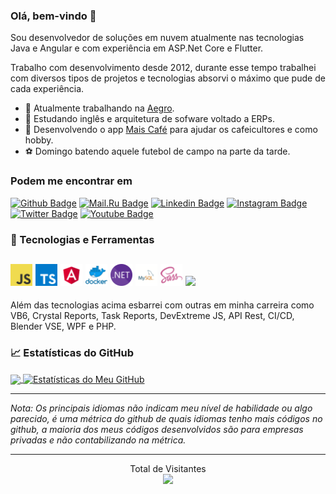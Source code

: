 ### Olá, bem-vindo 👋

Sou desenvolvedor de soluções em nuvem atualmente nas tecnologias Java e Angular e com experiência em ASP.Net Core e Flutter.

Trabalho com desenvolvimento desde 2012, durante esse tempo trabalhei com diversos tipos de projetos e tecnologias absorvi o máximo que pude de cada experiência. 

- 💼 Atualmente trabalhando na [Aegro](https://aegro.com.br/).
- 🔭 Estudando inglês e arquitetura de sofware voltado a ERPs.
- 📕 Desenvolvendo o app [Mais Café](http://maiscafe.com.br/) para ajudar os cafeicultores e como hobby.
- ⚽️ Domingo batendo aquele futebol de campo na parte da tarde.

### Podem me encontrar em

[![Github Badge](https://img.shields.io/badge/-Github-000?style=flat-square&logo=Github&logoColor=white&link=https://github.com/ErliSoares)](https://github.com/ErliSoares)
[![Mail.Ru Badge](https://img.shields.io/badge/-Email-green?style=flat-square&logo=Mail.Ru&logoColor=white&link=mailto:erli-silva@hotmail.com)](mailto:erli-silva@hotmail.com)
[![Linkedin Badge](https://img.shields.io/badge/-LinkedIn-blue?style=flat-square&logo=Linkedin&logoColor=white&link=https://www.linkedin.com/in/erli-soares)](https://www.linkedin.com/in/erli-soares/)
[![Instagram Badge](https://img.shields.io/badge/-Instagram-C13584?style=flat-square&labelColor=C13584&logo=instagram&logoColor=white&link=https://www.instagram.com/erli.soares)](https://www.instagram.com/erli.soares)
[![Twitter Badge](https://img.shields.io/badge/-Twitter-blue?style=flat-square&labelColor=blue&logo=twitter&logoColor=white&link=https://twitter.com/erli_soares)](https://twitter.com/erli_soares)
[![Youtube Badge](https://img.shields.io/badge/-YouTube-red?style=flat-square&labelColor=red&logo=youtube&logoColor=white&link=https://www.youtube.com/channel/UCxKryqRvcWAX-rLqhrG05EQ)](https://www.youtube.com/channel/UCxKryqRvcWAX-rLqhrG05EQ)

### 🔧 Tecnologias e Ferramentas

<code><img height="35" src="https://raw.githubusercontent.com/github/explore/80688e429a7d4ef2fca1e82350fe8e3517d3494d/topics/javascript/javascript.png"></code>
<code><img height="35" src="https://raw.githubusercontent.com/github/explore/80688e429a7d4ef2fca1e82350fe8e3517d3494d/topics/typescript/typescript.png"></code>
<code><img height="35" src="https://raw.githubusercontent.com/github/explore/80688e429a7d4ef2fca1e82350fe8e3517d3494d/topics/angular/angular.png"></code>
<code><img height="35" src="https://raw.githubusercontent.com/github/explore/5c058a388828bb5fde0bcafd4bc867b5bb3f26f3/topics/docker/docker.png"></code>
<code><img height="35" src="https://raw.githubusercontent.com/github/explore/80688e429a7d4ef2fca1e82350fe8e3517d3494d/topics/dotnet/dotnet.png"></code>
<code><img height="35" src="https://raw.githubusercontent.com/github/explore/80688e429a7d4ef2fca1e82350fe8e3517d3494d/topics/mysql/mysql.png"></code>
<code><img height="35" src="https://raw.githubusercontent.com/github/explore/80688e429a7d4ef2fca1e82350fe8e3517d3494d/topics/sass/sass.png"></code>
<code><img height="35" src="https://yt3.ggpht.com/ytc/AKedOLRt1d4p7bPylasq_66BIC8-k3hkyVjJ2JICQITK=s900-c-k-c0x00ffffff-no-rj"></code>
---
Além das tecnologias acima esbarrei com outras em minha carreira como VB6, Crystal Reports, Task Reports, DevExtreme JS, API Rest, CI/CD, Blender VSE, WPF e PHP.

### 📈 Estatísticas do GitHub

<a href="https://github.com/ErliSoares/ErliSoares">
  <img align="center" src="https://github-readme-stats.vercel.app/api/top-langs/?username=ErliSoares&hide=python,html,visual%20basic&langs_count=2&count_private=true" />
</a>
<a href="https://github.com/ErliSoares/ErliSoares">
  <img align="center" src="https://github-readme-stats.vercel.app/api?username=ErliSoares&show_icons=true&line_height=27&count_private=true" alt="Estatísticas do Meu GitHub" />
</a>

  ---
  *Nota: Os principais idiomas não indicam meu nível de habilidade ou algo parecido, é uma métrica do github de quais idiomas tenho mais códigos no github, a maioria dos meus códigos desenvolvidos são para empresas privadas e não contabilizando na métrica.*

  ---

<p align="center"> 
  Total de Visitantes<br>
  <img src="https://profile-counter.glitch.me/ErliSoares/count.svg" />
</p>
